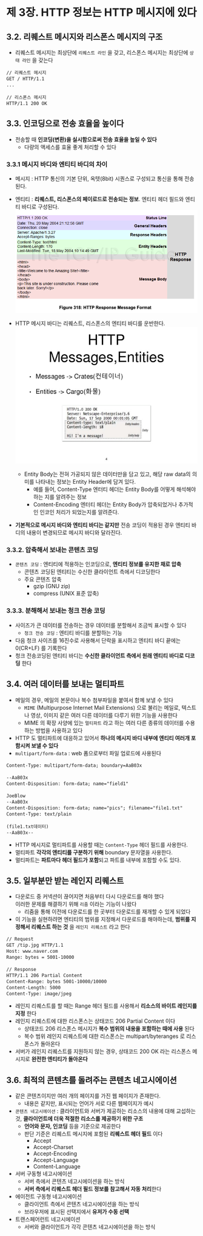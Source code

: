 # 제 3장. HTTP 정보는 HTTP 메시지에 있다
## 3.2. 리퀘스트 메시지와 리스폰스 메시지의 구조
- 리퀘스트 메시지는 최상단에 `리퀘스트 라인` 을 갖고, 리스폰스 메시지는 최상단에 `상태 라인` 을 갖는다
```http
// 리퀘스트 메시지
GET / HTTP/1.1
...

// 리스폰스 메시지
HTTP/1.1 200 OK
```

## 3.3. 인코딩으로 전송 효율을 높이다
- 전송할 때 **인코딩(변환)을 실시함으로써 전송 효율을 높일 수 있다**
  - 다량의 액세스를 효율 좋게 처리할 수 있다

### 3.3.1 메시지 바디와 엔티티 바디의 차이
- 메시지 : HTTP 통신의 기본 단위, 옥텟(8bit) 시퀀스로 구성되고 통신을 통해 전송된다.
- 엔티티 : **리퀘스트, 리스폰스의 페이로드로 전송되는 정보**. 엔티티 헤더 필드와 엔티티 바디로 구성된다.
![alt text](image-1.png)
- HTTP 메시지 바디는 리퀘스트, 리스폰스의 엔티티 바디를 운반한다. 
![alt text](image.png)
    - Entity Body는 전혀 가공되지 않은 데이터만을 담고 있고, 해당 raw data의 의미를 나타내는 정보는 Entity Header에 담겨 있다. 
      - 예를 들어, Content-Type 엔터티 헤더는 Entity Body를 어떻게 해석해야 하는 지를 알려주는 정보
      - Content-Encoding 엔터티 헤더는 Entity Body가 압축되었거나 추가적인 인코인 처리가 되었는지를 알려준다.

- **기본적으로 메시지 바디와 엔티티 바디는 같지만** 전송 코딩이 적용된 경우 엔티티 바디의 내용이 변경되므로 메시지 바디와 달라진다.

### 3.3.2. 압축해서 보내는 콘텐츠 코딩
- `콘텐츠 코딩` : 엔티티에 적용하는 인코딩으로, **엔티티 정보를 유지한 채로 압축**
  - 콘텐츠 코딩된 엔티티는 수신한 클라이언트 측에서 디코딩한다
  - 주요 콘텐츠 압축
    - gzip (GNU zip)
    - compress (UNIX 표준 압축)

### 3.3.3. 분해해서 보내는 청크 전송 코딩
- 사이즈가 큰 데이터를 전송하는 경우 데이터를 분할해서 조금씩 표시할 수 있다
  - `청크 전송 코딩` : 엔티티 바디를 분할하는 기능
- 다음 청크 사이즈를 16진수로 사용해서 단락을 표시하고 엔티티 바디 끝에는 0(CR+LF) 를 기록한다
- 청크 전송코딩된 엔티티 바디는 **수신한 클라이언트 측에서 원래 엔티티 바디로 디코딩** 한다

## 3.4. 여러 데이터를 보내는 멀티파트
- 메일의 경우, 메일의 본문이나 복수 첨부파일을 붙여서 함께 보낼 수 있다
  - `MIME` (Multipurpose Internet Mail Extensions) 으로 불리는 메일로, 텍스트나 영상, 이미지 같은 여러 다른 데이터를 다루기 위한 기능을 사용한다
  - MIME 의 확장 사양에 있는 `멀티파트` 라고 하는 여러 다른 종류의 데이터를 수용하는 방법을 사용하고 있다
- HTTP 도 멀티파트에 대응하고 있어서 **하나의 메시지 바디 내부에 엔티티 여러개 포함시켜 보낼 수 있다**
- `multipart/form-data` : web 폼으로부터 파일 업로드에 사용된다
```http
Content-Type: multipart/form-data; boundary=AaB03x

--AaB03x
Content-Disposition: form-data; name="field1"

JoeBlow
--AaB03x
Content-Disposition: form-data; name="pics"; filename="file1.txt"
Content-Type: text/plain

(file1.txt데이터)
--AaB03x--
```
- HTTP 메시지로 멀티파트를 사용할 때는 `Content-Type` 헤더 필드를 사용한다.
- 멀티파트 **각각의 엔티티를 구분하기 위해** boundary 문자열을 사용한다.
- 멀티파트는 **파트마다 헤더 필드가 포함**되고 파트를 내부에 포함할 수도 있다.

## 3.5. 일부분만 받는 레인지 리퀘스트
- 다운로드 중 커넥션이 끊어지면 처음부터 다시 다운로드를 해야 했다<br>
이러한 문제를 해결하기 위해 `리줌` 이라는 기능이 나왔다
    - 리줌을 통해 이전에 다운로드를 한 곳부터 다운로드를 재개할 수 있게 되었다
- 이 기능을 실현하려면 엔티티의 범위를 지정해서 다운로드를 해야하는데, **범위를 지정해서 리퀘스트 하는 것** 을 `레인지 리퀘스트` 라고 한다
```http
// Request
GET /tip.jpg HTTP/1.1
Host: www.naver.com
Range: bytes = 5001-10000

// Response
HTTP/1.1 206 Partial Content
Content-Range: bytes 5001-10000/10000
Content-Length: 5000
Content-Type: image/jpeg
```
- 레인지 리퀘스트를 할 때는 Range 헤더 필드를 사용해서 **리소스의 바이트 레인지를 지정** 한다
- 레인지 리퀘스트에 대한 리스폰스는 상태코드 206 Partial Content 이다
  - 상태코드 206 리스폰스 메시지가 **복수 범위의 내용을 포함하는 때에 사용** 된다
  - 복수 범위 레인지 리퀘스트에 대한 리스폰스는 multipart/byteranges 로 리스폰스가 돌아온다
- 서버가 레인지 리퀘스트를 지원하지 않는 경우, 상태코드 200 OK 라는 리스폰스 메시지로 **완전한 엔티티가 돌아온다**

## 3.6. 최적의 콘텐츠를 돌려주는 콘텐츠 네고시에이션
- 같은 콘텐츠이지만 여러 개의 페이지를 가진 웹 페이지가 존재한다.
    - 내용은 같지만, 표시되는 언어가 서로 다른 웹페이지가 예시
- `콘텐츠 네고시에이션` : 클라이언트와 서버가 제공하는 리소스의 내용에 대해 교섭하는 것, **클라이언트에 더욱 적절한 리소스를 제공하기 위한 구조**
    - **언어와 문자, 인코딩** 등을 기준으로 제공한다
    - 판단 기준은 리퀘스트 메시지에 포함된 **리퀘스트 헤더 필드** 이다
      - Accept
      - Accept-Charset
      - Accept-Encoding
      - Accept-Language
      - Content-Language
- 서버 구동형 네고시에이션
  - 서버 측에서 콘텐츠 네고시에이션을 하는 방식
  - **서버 측에서 리퀘스트 헤더 필드 정보를 참고해서 자동 처리**한다
- 에이전트 구동형 네고시에이션
  - 클라이언트 측에서 콘텐츠 네고시에이션을 하는 방식
  - 브라우저에 표시된 선택지에서 **유저가 수동 선택**
- 트랜스페어런트 네고시에이션
  - 서버와 클라이언트가 각각 콘텐츠 네고시에이션을 하는 방식